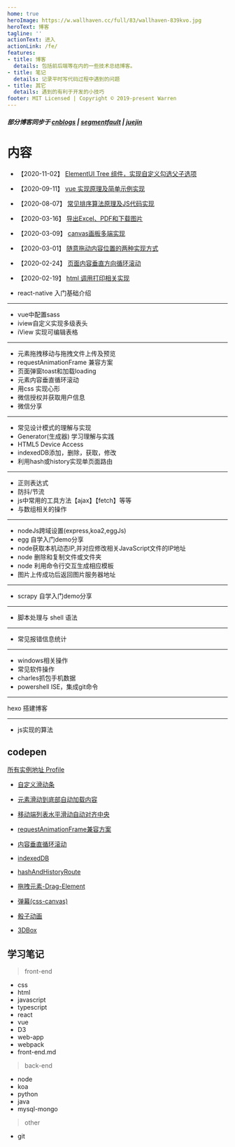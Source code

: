 ```yaml
---
home: true
heroImage: https://w.wallhaven.cc/full/83/wallhaven-839kvo.jpg
heroText: 博客
tagline: ''
actionText: 进入
actionLink: /fe/
features:
- title: 博客
  details: 包括前后端等在内的一些技术总结博客。
- title: 笔记
  details: 记录平时写代码过程中遇到的问题
- title: 其它
  details: 遇到的有利于开发的小技巧
footer: MIT Licensed | Copyright © 2019-present Warren
---
```



##### 部分博客同步于 [cnblogs](http://www.cnblogs.com/he-wei/) | [segmentfault](https://segmentfault.com/u/warren_hewitt) | [juejin](https://juejin.im/user/5a9f42e4518825556f54f0ac)


# 内容
- 【2020-11-02】 [ElementUI Tree 组件，实现自定义勾选父子选项](https://warrenhewitt.github.io/blog/fe/vue/elementUiTree.html)

- 【2020-09-11】 [vue 实现原理及简单示例实现](https://warrenhewitt.github.io/blog/fe/other/vueMvvm.html)

- 【2020-08-07】 [常见排序算法原理及JS代码实现](https://warrenhewitt.github.io/blog/note/algorithm/sort.html)

- 【2020-03-16】 [导出Excel、PDF和下载图片](https://warrenhewitt.github.io/blog/fe/other/exportDownloadFile.html)

- 【2020-03-09】 [canvas画板多端实现](https://warrenhewitt.github.io/blog/fe/other/drawBoard.html)

- 【2020-03-01】 [随意拖动内容位置的两种实现方式](https://warrenhewitt.github.io/blog/fe/other/dragMoveElement.html)

- 【2020-02-24】 [页面内容垂直方向循环滚动](https://warrenhewitt.github.io/blog/fe/other/vertical-roll.html)

- 【2020-02-19】 [html 调用打印相关实现](https://warrenhewitt.github.io/blog/fe/other/print.html)

- react-native 入门基础介绍

---

- vue中配置sass
- iview自定义实现多级表头
- iView 实现可编辑表格

--- 

- 元素拖拽移动与拖拽文件上传及预览
- requestAnimationFrame 兼容方案
- 页面弹窗toast和加载loading
- 元素内容垂直循环滚动
- 用css 实现心形
- 微信授权并获取用户信息
- 微信分享

---

- 常见设计模式的理解与实现
- Generator(生成器) 学习理解与实践
- HTML5 Device Access
- indexedDB添加，删除，获取，修改
- 利用hash或history实现单页面路由

---

- 正则表达式
- 防抖/节流
- js中常用的工具方法【ajax】【fetch】等等
- 与数组相关的操作

---

- nodeJs跨域设置(express,koa2,eggJs)
- egg 自学入门demo分享
- node获取本机动态IP,并对应修改相关JavaScript文件的IP地址
- node 删除和复制文件或文件夹
- node 利用命令行交互生成相应模板
- 图片上传成功后返回图片服务器地址

---

- scrapy 自学入门demo分享

--- 

- 脚本处理与 shell 语法

---

- 常见报错信息统计

---

- windows相关操作
- 常见软件操作
- charles抓包手机数据
- powershell ISE，集成git命令

---

hexo 搭建博客

---

- js实现的算法


## codepen
[所有实例地址 Profile](https://codepen.io/Hewitt/) 

- [自定义滑动条](https://codepen.io/Hewitt/pen/dradRr)

- [元素滑动到底部自动加载内容](https://codepen.io/Hewitt/pen/oVLpvE)

- [移动端列表水平滑动自动对齐中央](https://codepen.io/Hewitt/pen/KEKGwp)

- [requestAnimationFrame兼容方案](https://codepen.io/Hewitt/pen/VgZapr)

- [内容垂直循环滚动](https://codepen.io/Hewitt/pen/YdjLwN)

- [indexedDB](https://codepen.io/Hewitt/pen/vQMxPe)

- [hashAndHistoryRoute](https://codepen.io/Hewitt/pen/gQymam)

- [拖拽元素-Drag-Element](https://codepen.io/Hewitt/pen/orOgLW)

- [弹幕(css-canvas)](https://codepen.io/Hewitt/pen/xvVWXB)

- [骰子动画](https://codepen.io/Hewitt/pen/ymJoRr)

- [3DBox](https://codepen.io/Hewitt/pen/bXwKjZ)


## 学习笔记

> front-end
- css
- html
- javascript
- typescript
- react
- vue
- D3
- web-app
- webpack
- front-end.md

>  back-end
- node
- koa
- python
- java
- mysql-mongo
> other
- git



